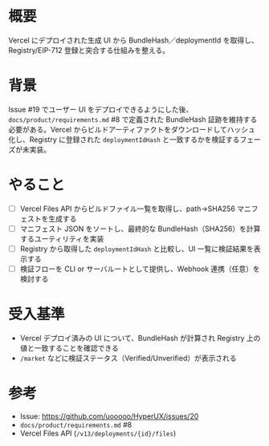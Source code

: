 # 概要
Vercel にデプロイされた生成 UI から BundleHash／deploymentId を取得し、Registry/EIP-712 登録と突合する仕組みを整える。

# 背景
Issue #19 でユーザー UI をデプロイできるようにした後、`docs/product/requirements.md` #8 で定義された BundleHash 証跡を維持する必要がある。Vercel からビルドアーティファクトをダウンロードしてハッシュ化し、Registry に登録された `deploymentIdHash` と一致するかを検証するフェーズが未実装。

# やること
- [ ] Vercel Files API からビルドファイル一覧を取得し、path→SHA256 マニフェストを生成する
- [ ] マニフェスト JSON をソートし、最終的な BundleHash（SHA256）を計算するユーティリティを実装
- [ ] Registry から取得した `deploymentIdHash` と比較し、UI 一覧に検証結果を表示する
- [ ] 検証フローを CLI or サーバルートとして提供し、Webhook 連携（任意）を検討する

# 受入基準
- Vercel デプロイ済みの UI について、BundleHash が計算され Registry 上の値と一致することを確認できる
- `/market` などに検証ステータス（Verified/Unverified）が表示される

# 参考
- Issue: https://github.com/uooooo/HyperUX/issues/20
- `docs/product/requirements.md` #8
- Vercel Files API (`/v13/deployments/{id}/files`)
